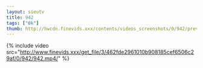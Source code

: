 ```yaml
--- 
layout: sieutv
title: 942
tags: ["0k"]
thumb: http://hwcdn.finevids.xxx/contents/videos_screenshots/0/942/preview.mp4.jpg
---
```

{% include video src="http://www.finevids.xxx/get_file/3/462fde2961010b908185cef6506c29af/0/942/942.mp4/" %} 

